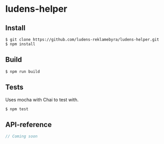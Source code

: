 # ludens-helper

## Install
```
$ git clone https://github.com/ludens-reklamebyra/ludens-helper.git
$ npm install
```
## Build
```
$ npm run build
```
## Tests
Uses mocha with Chai to test with.
```
$ npm test
```
## API-reference
``` javascript
// Coming soon
```

